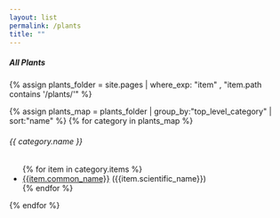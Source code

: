 ```yaml
---
layout: list                                                            
permalink: /plants
title: ""
---
```

<h5>All Plants</h5>

{% assign plants_folder = site.pages | where_exp: "item" , "item.path contains '/plants/'" %}

{% assign plants_map = plants_folder | group_by:"top_level_category" | sort:"name" %}
{% for category in plants_map %}
   <h6> {{ category.name }} </h6>
   <ul>
      {% for item in category.items %}
      	<li>
		<a href="{{ item.permalink | prepend:site.baseurl }}" target="_blank">{{item.common_name}}</a>
		<span class="scientific_name">({{item.scientific_name}})</span>
	</li>
      {% endfor %}
   </ul>
{% endfor %}
